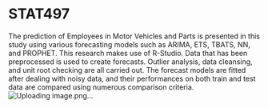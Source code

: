 # STAT497

The prediction of Employees in Motor Vehicles and Parts is presented in this study using various forecasting models such as ARIMA, ETS, TBATS, NN, and PROPHET. This research makes use of R-Studio. Data that has been preprocessed is used to create forecasts. Outlier analysis, data cleansing, and unit root checking are all carried out. The forecast models are fitted after dealing with noisy data, and their performances on both train and test data are compared using numerous comparison criteria.![Uploading image.png…]()
